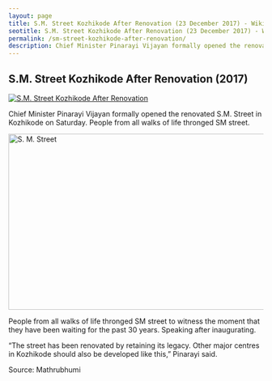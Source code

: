 ```yaml
---
layout: page
title: S.M. Street Kozhikode After Renovation (23 December 2017) - Wikipedia
seotitle: S.M. Street Kozhikode After Renovation (23 December 2017) - Wikipedia
permalink: /sm-street-kozhikode-after-renovation/
description: Chief Minister Pinarayi Vijayan formally opened the renovated S.M. Street in Kozhikode on Saturday, 23 December 2017. Linked on Wikipedia.
---
```


## S.M. Street Kozhikode After Renovation (2017)

[![S.M. Street Kozhikode After Renovation](https://img.youtube.com/vi/HJilVoesNqQ/0.jpg)](https://www.youtube.com/watch?v=HJilVoesNqQ)

Chief Minister Pinarayi Vijayan formally opened the renovated S.M. Street in Kozhikode on Saturday. People from all walks of life thronged SM street.

<img class="size-medium aligncenter" src="https://i0.wp.com/english.mathrubhumi.com/polopoly_fs/1.2480982.1514114165!/image/image.jpg_gen/derivatives/landscape_728_450/image.jpg?resize=728%2C348" alt="S. M. Street" width="728" height="348" />

People from all walks of life thronged SM street to witness the moment that they have been waiting for the past 30 years. Speaking after inaugurating.

“The street has been renovated by retaining its legacy. Other major centres in Kozhikode should also be developed like this,” Pinarayi said.

Source: Mathrubhumi
<div class="sfsi_Sicons"></div>